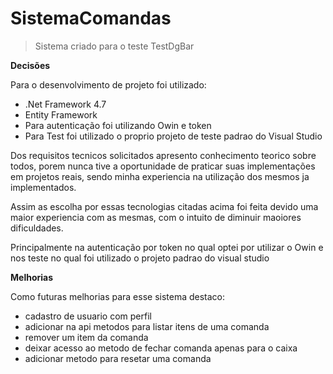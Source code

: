 # SistemaComandas
> Sistema criado para o teste TestDgBar

**Decisões**

Para o desenvolvimento de projeto foi utilizado:
- .Net Framework 4.7
- Entity Framework 
- Para autenticação foi utilizando Owin e token
- Para Test foi utilizado o proprio projeto de teste padrao do Visual Studio

Dos requisitos tecnicos solicitados apresento conhecimento teorico sobre todos, porem nunca tive a oportunidade de praticar suas implementações em projetos reais, sendo minha experiencia na utilização dos mesmos ja implementados.

Assim as escolha por essas tecnologias citadas acima foi feita devido uma maior experiencia com as mesmas, com o intuito de diminuir maoiores dificuldades.

Principalmente na autenticação por token no qual optei por utilizar o Owin e nos teste no qual foi utilizado o projeto padrao do visual studio

**Melhorias**

Como futuras melhorias para esse sistema destaco:
- cadastro de usuario com perfil
- adicionar na api metodos para listar itens de uma comanda
- remover um item da comanda
- deixar acesso ao metodo de fechar comanda apenas para o caixa
- adicionar metodo para resetar uma comanda

